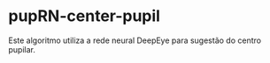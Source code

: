 # pupRN-center-pupil

Este algoritmo utiliza a rede neural DeepEye para sugestão do centro pupilar.
